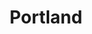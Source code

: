 ---
title: Portland
crosslinks:
- askportland
- CascadianPreppers
- The_Donald
- xkcd
- oregon
- IAmA
- MapPorn
- fidelitypdx
- livven
- AskReddit
- circlejerkpdx
- BatFacts
- pdxgunnuts
- news
- altright
- OutOfTheLoop
- legaladvice
- Awwducational
- The_Donald_PDX
- personalfinance
---